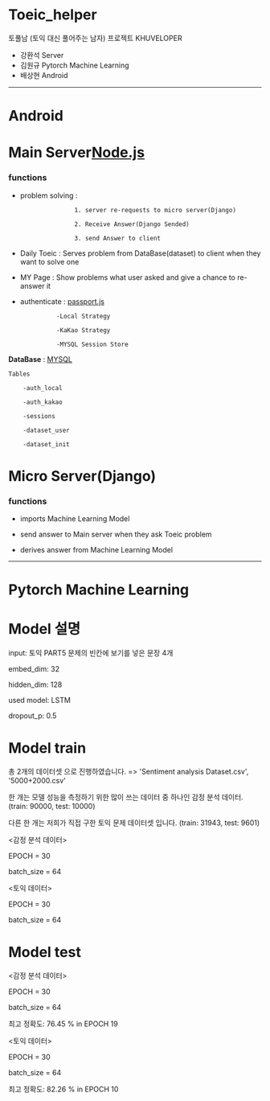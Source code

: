 # Toeic_helper
토풀남 (토익 대신 풀어주는 남자) 프로젝트 KHUVELOPER

* 강환석 Server
* 김원규 Pytorch Machine Learning
* 배상현 Android
---
# Android
# Main Server[Node.js](https://nodejs.org/ko/)
### __functions__

* problem solving : 

                     1. server re-requests to micro server(Django) 
                     
                     2. Receive Answer(Django Sended)
                     
                     3. send Answer to client
                  
* Daily Toeic : Serves problem from DataBase(dataset) to client when they want to solve one

* MY Page : Show problems what user asked and give a chance to re-answer it

* authenticate : [passport.js](http://www.passportjs.org/) 

                -Local Strategy
                
                -KaKao Strategy
                
                -MYSQL Session Store
                
__DataBase__ : [MYSQL](https://www.mysql.com/)

    Tables

        -auth_local
      
        -auth_kakao
      
        -sessions
      
        -dataset_user
      
        -dataset_init
      
# Micro Server(Django) 
 ### __functions__
  
  * imports Machine Learning Model
  
  * send answer to Main server when they ask Toeic problem
  
  * derives answer from Machine Learning Model
---
# Pytorch Machine Learning

# Model 설명
input: 토익 PART5 문제의 빈칸에 보기를 넣은 문장 4개

embed_dim: 32

hidden_dim: 128

used model: LSTM

dropout_p: 0.5


# Model train
총 2개의 데이터셋 으로 진행하였습니다. => 'Sentiment analysis Dataset.csv', '5000+2000.csv'

한 개는 모델 성능을 측정하기 위한 많이 쓰는 데이터 중 하나인 감정 분석 데이터. (train: 90000, test: 10000)

다른 한 개는 저희가 직접 구한 토익 문제 데이터셋 입니다. (train: 31943, test: 9601)

<감정 분석 데이터>

EPOCH = 30

batch_size = 64

<토익 데이터>

EPOCH = 30

batch_size = 64

# Model test

<감정 분석 데이터>

EPOCH = 30

batch_size = 64

최고 정확도: 76.45 % in EPOCH 19

<토익 데이터>

EPOCH = 30

batch_size = 64

최고 정확도: 82.26 % in EPOCH 10

